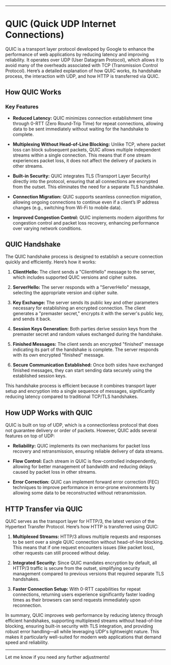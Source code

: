 

---

# QUIC (Quick UDP Internet Connections)

QUIC is a transport layer protocol developed by Google to enhance the performance of web applications by reducing latency and improving reliability. It operates over UDP (User Datagram Protocol), which allows it to avoid many of the overheads associated with TCP (Transmission Control Protocol). Here’s a detailed explanation of how QUIC works, its handshake process, the interaction with UDP, and how HTTP is transferred via QUIC.

## How QUIC Works

### Key Features
- **Reduced Latency:** QUIC minimizes connection establishment time through 0-RTT (Zero Round-Trip Time) for repeat connections, allowing data to be sent immediately without waiting for the handshake to complete.
  
- **Multiplexing Without Head-of-Line Blocking:** Unlike TCP, where packet loss can block subsequent packets, QUIC allows multiple independent streams within a single connection. This means that if one stream experiences packet loss, it does not affect the delivery of packets in other streams.

- **Built-in Security:** QUIC integrates TLS (Transport Layer Security) directly into the protocol, ensuring that all connections are encrypted from the outset. This eliminates the need for a separate TLS handshake.

- **Connection Migration:** QUIC supports seamless connection migration, allowing ongoing connections to continue even if a client’s IP address changes (e.g., switching from Wi-Fi to mobile data).

- **Improved Congestion Control:** QUIC implements modern algorithms for congestion control and packet loss recovery, enhancing performance over varying network conditions.

## QUIC Handshake

The QUIC handshake process is designed to establish a secure connection quickly and efficiently. Here’s how it works:

1. **ClientHello:** The client sends a "ClientHello" message to the server, which includes supported QUIC versions and cipher suites.

2. **ServerHello:** The server responds with a "ServerHello" message, selecting the appropriate version and cipher suite.

3. **Key Exchange:** The server sends its public key and other parameters necessary for establishing an encrypted connection. The client generates a "premaster secret," encrypts it with the server's public key, and sends it back.

4. **Session Keys Generation:** Both parties derive session keys from the premaster secret and random values exchanged during the handshake.

5. **Finished Messages:** The client sends an encrypted "finished" message indicating its part of the handshake is complete. The server responds with its own encrypted "finished" message.

6. **Secure Communication Established:** Once both sides have exchanged finished messages, they can start sending data securely using the established session keys.

This handshake process is efficient because it combines transport layer setup and encryption into a single sequence of messages, significantly reducing latency compared to traditional TCP/TLS handshakes.

## How UDP Works with QUIC

QUIC is built on top of UDP, which is a connectionless protocol that does not guarantee delivery or order of packets. However, QUIC adds several features on top of UDP:

- **Reliability:** QUIC implements its own mechanisms for packet loss recovery and retransmission, ensuring reliable delivery of data streams.
  
- **Flow Control:** Each stream in QUIC is flow-controlled independently, allowing for better management of bandwidth and reducing delays caused by packet loss in other streams.

- **Error Correction:** QUIC can implement forward error correction (FEC) techniques to improve performance in error-prone environments by allowing some data to be reconstructed without retransmission.

## HTTP Transfer via QUIC

QUIC serves as the transport layer for HTTP/3, the latest version of the Hypertext Transfer Protocol. Here’s how HTTP is transferred using QUIC:

1. **Multiplexed Streams:** HTTP/3 allows multiple requests and responses to be sent over a single QUIC connection without head-of-line blocking. This means that if one request encounters issues (like packet loss), other requests can still proceed without delay.

2. **Integrated Security:** Since QUIC mandates encryption by default, all HTTP/3 traffic is secure from the outset, simplifying security management compared to previous versions that required separate TLS handshakes.

3. **Faster Connection Setup:** With 0-RTT capabilities for repeat connections, returning users experience significantly faster loading times as their browsers can send requests immediately upon reconnection.

In summary, QUIC improves web performance by reducing latency through efficient handshakes, supporting multiplexed streams without head-of-line blocking, ensuring built-in security with TLS integration, and providing robust error handling—all while leveraging UDP's lightweight nature. This makes it particularly well-suited for modern web applications that demand speed and reliability.

---

Let me know if you need any further adjustments!
